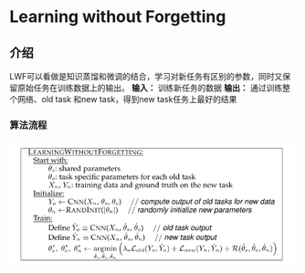# Learning without Forgetting
## 介绍
LWF可以看做是知识蒸馏和微调的结合，学习对新任务有区别的参数，同时又保留原始任务在训练数据上的输出。
**输入：** 训练新任务的数据
**输出：**  通过训练整个网络、old task 和new task，得到new task任务上最好的结果

### 算法流程
 ![](https://raw.githubusercontent.com/LIUQI-creat/pic/main/20221115215019.png)
 
##
<!--stackedit_data:
eyJoaXN0b3J5IjpbLTYzODg0ODM2OCwtNTM0NzM4NTkwLDE2Mz
M2NDEzMDJdfQ==
-->